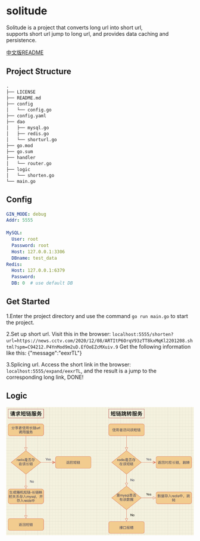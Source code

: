 # solitude
Solitude is a project that converts long url into short url,  
supports short url jump to long url, and provides data caching and persistence.

[中文版README](README_cn.md)

## Project Structure
```
.
├── LICENSE
├── README.md
├── config
│   └── config.go
├── config.yaml
├── dao
│   ├── mysql.go
│   ├── redis.go
│   └── shorturl.go
├── go.mod
├── go.sum
├── handler
│   └── router.go
├── logic
│   └── shorten.go
└── main.go
```

## Config
```yaml
GIN_MODE: debug
Addr: 5555 

MySQL:
  User: root
  Password: root
  Host: 127.0.0.1:3306
  DBname: test_data
Redis:
  Host: 127.0.0.1:6379
  Password:
  DB: 0  # use default DB
```

## Get Started
1.Enter the project directory and use the command `go run main.go` to start the project.

2.Set up short url. Visit this in the browser: `localhost:5555/shorten?url=https://news.cctv.com/2020/12/08/ARTItP6OrqV93zTT8kxMqKl2201208.shtml?spm=C94212.P4YnMod9m2uD.EfOoEZcMXuiv.9`
Get the following information like this: {"message":"eexrTL"}

3.Splicing url. Access the short link in the browser: `localhost:5555/expand/eexrTL`, and the result is a jump to the corresponding long link, DONE!

## Logic
![image](image.png)
